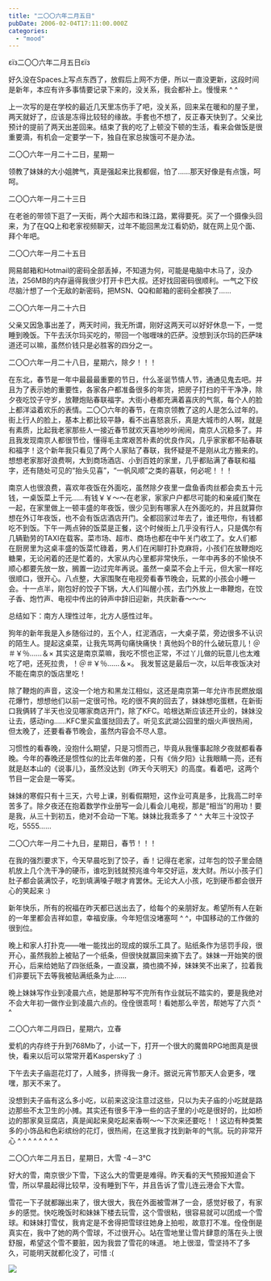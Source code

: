 ```yaml
---
title: "二〇〇六年二月五日"
pubDate: 2006-02-04T17:11:00.000Z
categories: 
  - "mood"
---
```


εїз二〇〇六年二月五日εїз

  

好久没在Spaces上写点东西了，放假后上网不方便，所以一直没更新，这段时间是新年，本应有许多事情要记录下来的，没关系，我会都补上。慢慢来 ^ ^

上一次写的是在学校的最近几天里冻伤手了吧，没关系，回来呆在暖和的屋子里，两天就好了，应该是冻得比较轻的缘故。手套也不想了，反正春天快到了。父亲比预计的提前了两天出差回来。结束了我的吃了上顿没下顿的生活，看来会做饭是很重要滴，有机会一定要学一下，独自在家总挨饿可不是办法。

二〇〇六年一月二十二日，星期一

领教了妹妹的大小姐脾气，真是强起来比我都倔，怕了……那天好像是有点饿，呵呵。

二〇〇六年一月二十三日

在老爸的带领下逛了一天街，两个大超市和珠江路，累得要死。买了一个摄像头回来，为了在QQ上和老家视频聊天，过年不能回黑龙江看奶奶，就在网上见个面、拜个年吧。

二〇〇六年一月二十五日

网易邮箱和Hotmail的密码全部丢掉，不知道为何，可能是电脑中木马了，没办法，256MB的内存逼得我很少打开卡巴大叔。还好找回密码很顺利。一气之下绞尽脑汁想了一个无敌的新密码，把MSN、QQ和邮箱的密码全都换了……

二〇〇六年一月二十六日

父亲又因急事出差了，两天时间，我无所谓，刚好这两天可以好好休息一下，一觉睡到晚饭。下午去沃尔玛买吃的，带回一个咖喱味的匹萨。没想到沃尔玛的匹萨味道还可以嘛，虽然价钱只是必胜客的四分之一。

二〇〇六年一月二十八日，星期六，除夕！！！

在东北，春节是一年中最最最重要的节日，什么圣诞节情人节，通通见鬼去吧。并且为了表示她的重要性，各家各户都准备很多的年货，把房子打扫的干干净净，除夕夜吃饺子守岁，放鞭炮贴春联福字。大街小巷都充满着喜庆的气氛，每个人的脸上都洋溢着欢乐的表情。二〇〇六年的春节，在南京领教了这的人是怎么过年的。街上行人的脸上，基本上都比较平静，看不出喜怒哀乐，真是大城市的人啊，就是有素质，比起我老家那些人一接近春节就欢天喜地吵吵闹闹，南京人沉稳多了。并且我发现南京人都很节俭，懂得毛主席艰苦朴素的优良作风，几乎家家都不贴春联和福字！这个新年我只看见了两个人家贴了春联，我怀疑是不是刚从北方搬来的。想想老家那好浪费啊，大到商场酒店、小到百姓的家里，几乎都贴满了春联和福字，还有随处可见的“抬头见喜”，“一帆风顺”之类的喜联，何必呢！！！

南京人也很浪费，喜欢年夜饭在外面吃，虽然除夕夜里一盘鱼香肉丝都会卖五十元钱，一桌饭菜上千元……有钱￥￥～～在老家，家家户户都尽可能的和亲戚们聚在一起，在家里做上一顿丰盛的年夜饭，很少见到有哪家人在外面吃的，并且就算你想在外订年夜饭，也不会有饭店酒店开门。全都回家过年去了，谁还甩你，有钱都吃不到饭。下午一两点钟的饭菜是正餐，这个时候街上几乎没有行人，只是偶尔有几辆勤劳的TAXI在载客。菜市场、超市、商场也都在中午关门收工了。女人们都在厨房里为这桌丰盛的饭菜忙碌着，男人们在闲聊打扑克麻将，小孩们在放鞭炮吃糖果，无论闲着的还是忙着的，大家从内心里都非常快乐，一年中再多的不愉快不顺心都要先放一放，搁置一边过完年再说。虽然一桌菜不会上千元，但大家一样吃很顺口，很开心。八点整，大家围聚在电视旁看春节晚会，玩累的小孩会小睡一会。十一点半，刚包好的饺子下锅，大人们叫醒小孩，去门外放上一串鞭炮，在饺子香、炮竹声、电视中传出的钟声中辞旧迎新，共庆新春～～～

总结如下：南方人理性过年，北方人感性过年。

狗年的新年我是入乡随俗过的，五个人，红泥酒店，一大桌子菜，旁边很多不认识的陌生人。提起这桌菜，让我先骂两句痛快痛快！真他妈个B的什么破玩意儿！＠＃￥％……＆× 其实这是南京菜嘛，我吃不惯也正常，不过丫儿做的玩意儿也太难吃了吧，还死拉贵，！＠＃￥％……＆×。 我发誓这是最后一次，以后年夜饭决对不能在南京的饭店里吃！

除了鞭炮的声音，这没一个地方和黑龙江相似，这还是南京第一年允许市民燃放烟花爆竹，想想他们以前一定很可怜。吃的很不爽的回去了，妹妹想吃蛋糕，在新街口我俩转了半天也没见哪家商店开门，除了KFC。哈根达斯应该还开业的，妹妹没让去，感动ing......KFC里买盒蛋挞回去了。听见玄武湖公园里的烟火声很热闹，但太晚了，还要看春节晚会，虽然内容会不尽人意。

习惯性的看春晚，没抱什么期望，只是习惯而己，毕竟从我懂事起除夕夜就都看春晚。今年的春晚还是惯性似的比去年做的差，只有《俏夕阳》让我眼睛一亮，还有就是赵本山的《说事儿》，虽然没达到《昨天今天明天》的高度。看着吧，这两个节目一定会是一等奖。

妹妹的寒假只有十三天，六号上课，别看假期短，这作业可真是多，比我高二时辛苦多了。除夕夜还在抱着数学作业册写一会儿看会儿电视，那是“相当”的用功！要是我，从三十到初五，绝对不会动一下笔。妹妹比我乖多了 ^ ^ 大年三十没饺子吃，5555……

二〇〇六年一月二十九日，星期日，春节！！！

在我的强烈要求下，今天早晨吃到了饺子，香！记得在老家，过年包的饺子里会随机放上几个洗干净的硬币，谁吃到钱就预兆谁今年交好运，发大财。所以小孩子们肚子都会装满饺子，吃到填满嗓子眼才肯罢休。无论大人小孩，吃到硬币都会很开心的笑起来 :)

新年快乐，所有的祝福在昨天都已送出去了，给每个的亲朋好友。希望所有人在新的一年里都会吉祥如意，幸福安康。今年短信没堵塞呵 ^ ^，中国移动的工作做的很到位。

晚上和家人打扑克——唯一能找出的现成的娱乐工具了。贴纸条作为惩罚手段，很开心，虽然我脸上被贴了一个纸条，但很快就赢回来摘下去了。妹妹一开始笑的很开心，后来给她贴了四张纸条，一直没赢，摘也摘不掉，妹妹笑不出来了，拉着我们非要玩下去等我被贴满纸条为止……

晚上妹妹写作业到凌晨六点，她是那种写不完所有作业就玩不踏实的，要是我绝对不会大年初一做作业到凌晨六点的。佺佺很乖呵！看她那么辛苦，帮她写了六页 ^ ^

二〇〇六年二月四日，星期六，立春

爱机的内存终于升到768Mb了，小试一下，打开一个很大的魔兽RPG地图真是很快，看来以后可以常常开着Kaspersky了 :)

下午去夫子庙逛花灯了，人贼多，挤得我一身汗。据说元宵节那天人会更多，嘿嘿，那天不来了。

没想到夫子庙有这么多小吃，以前来这没注意过这些，只以为夫子庙的小吃就是路边那些不太卫生的小摊。其实还有很多干净一些的店子里的小吃是很好的，比如桥边的那家臭豆腐店，真是闻起来臭吃起来香啊～～下次来还要吃！！这边有种类繁多的小饰品和色彩缤纷的花灯，很热闹，在这里我才找到新年的气氛。玩的非常开心 ^ ^ ^ ^ ^ ^ ^ ^

二〇〇六年二月五日，星期日，大雪 -4－3℃

好大的雪，南京很少下雪，下这么大的雪更是难得。昨天看的天气预报知道会下雪，所以早晨起得比较早，没有睡到下午，并且告诉了雪儿连云港会下大雪。

雪花一下子就都蹦出来了，很大很大，我在外面被雪淋了一会，感觉好极了，有家乡的感觉。快吃晚饭时和妹妹下楼去玩雪，这个雪很粘，很容易就可以团成一个雪球。和妹妹打雪仗，我肯定是不舍得把雪球往她身上拍啦，故意打不准。佺佺倒是真实在，我中了她的两个雪球，不过很开心。站在雪地里让雪片肆意的落在头上很舒服，希望这个雪不要脏，因为我尝了雪花的味道。 地上很湿，雪坚持不了多久，可能明天就都化没了，可惜 :(

![](http://tk.files.storage.msn.com/x1pxOYwqu4SjF5Qg1gUIBUpErE3PO_qgMk_BhxbtR_RFx6jH-nLf_ze9nFaAC3Lxk-vypQIF65e7GIqyj-nPDVIogLAK70FVbl0xVoWjyn1OfINBpk7HgSfkWAWiUs6Izy6NSam8uT2KUc0PmGd4jlVNsj_ZKxfkJpO)
